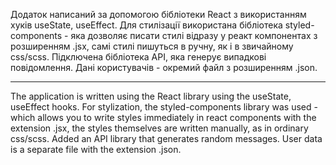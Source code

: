 Додаток написаний за допомогою бібліотеки React з використанням хуків useState,
useEffect. Для стилізації використана бібліотека styled-components - яка
дозволяє писати стилі відразу у реакт компонентах з розширенням .jsx, самі стилі
пишуться в ручну, як і в звичайному css/scss. Підключена бібліотека API, яка
генерує випадкові повідомлення. Дані користувачів - окремий файл з розширенням
.json.
______________________________________________________________________________
The application is written using the React library using the useState, useEffect hooks. For stylization, the styled-components library was used - which allows you to write styles immediately in react components with the extension .jsx, the styles themselves are written manually, as in ordinary css/scss. Added an API library that generates random messages. User data is a separate file with the extension .json.
